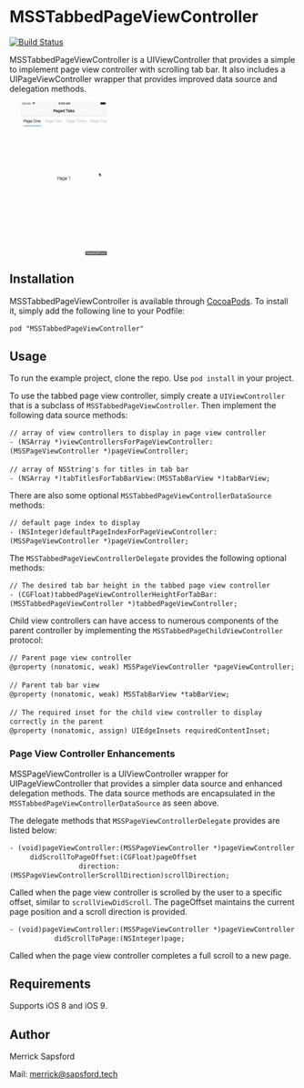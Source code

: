 # MSSTabbedPageViewController
[![Build Status](https://travis-ci.org/MerrickSapsford/MSSTabbedPageViewController.svg?branch=master)](https://travis-ci.org/MerrickSapsford/MSSTabbedPageViewController)

MSSTabbedPageViewController is a UIViewController that provides a simple to implement page view controller with scrolling tab bar. It also includes a UIPageViewController wrapper that provides improved data source and delegation methods.

<div style="width:100%;">
<img src="Example/MSSTabbedPageViewController.gif" align="center" height="30%" width="30%" style="margin-left:20px;">
</div>

<p><p>

## Installation
MSSTabbedPageViewController is available through [CocoaPods](http://cocoapods.org). To install it, simply add the following line to your Podfile:

    pod "MSSTabbedPageViewController"

## Usage
To run the example project, clone the repo. Use `pod install` in your project.

To use the tabbed page view controller, simply create a `UIViewController` that is a subclass of `MSSTabbedPageViewController`. Then implement the following data source methods:

```
// array of view controllers to display in page view controller
- (NSArray *)viewControllersForPageViewController:(MSSPageViewController *)pageViewController;

// array of NSString's for titles in tab bar
- (NSArray *)tabTitlesForTabBarView:(MSSTabBarView *)tabBarView;
```

There are also some optional `MSSTabbedPageViewControllerDataSource` methods:

```
// default page index to display
- (NSInteger)defaultPageIndexForPageViewController:(MSSPageViewController *)pageViewController;
```
The `MSSTabbedPageViewControllerDelegate` provides the following optional methods:

```
// The desired tab bar height in the tabbed page view controller
- (CGFloat)tabbedPageViewControllerHeightForTabBar:(MSSTabbedPageViewController *)tabbedPageViewController;
```

Child view controllers can have access to numerous components of the parent controller by implementing the `MSSTabbedPageChildViewController` protocol:

```
// Parent page view controller
@property (nonatomic, weak) MSSPageViewController *pageViewController;

// Parent tab bar view
@property (nonatomic, weak) MSSTabBarView *tabBarView;

// The required inset for the child view controller to display correctly in the parent
@property (nonatomic, assign) UIEdgeInsets requiredContentInset;
```

### Page View Controller Enhancements

MSSPageViewController is a UIViewController wrapper for UIPageViewController that provides a simpler data source and enhanced delegation methods. The data source methods are encapsulated in the `MSSTabbedPageViewControllerDataSource` as seen above. 

The delegate methods that `MSSPageViewControllerDelegate` provides are listed below:

```
- (void)pageViewController:(MSSPageViewController *)pageViewController
     didScrollToPageOffset:(CGFloat)pageOffset
                 direction:(MSSPageViewControllerScrollDirection)scrollDirection;
```
Called when the page view controller is scrolled by the user to a specific offset, similar to `scrollViewDidScroll`. The pageOffset maintains the current page position and a scroll direction is provided. 

```
- (void)pageViewController:(MSSPageViewController *)pageViewController
           didScrollToPage:(NSInteger)page;
```
Called when the page view controller completes a full scroll to a new page. 

## Requirements
Supports iOS 8 and iOS 9.

## Author
Merrick Sapsford

Mail: [merrick@sapsford.tech](mailto:merrick@sapsford.tech)
